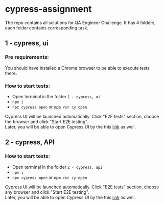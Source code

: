 # cypress-assignment

The repo contains all solutions for QA Engineer Challenge. It has 4 folders, each folder contains corresponding task.

## 1 - cypress, ui

### Pre requirements: 
You should have installed a Chrome browser to be able to execute tests there.

### How to start tests:
- Open terminal in the folder `1 - cypress, ui`
- ```npm i```
- ```npx cypress open``` or ```npm run cy:open```

Cypress UI will be launched automatically. Click "E2E tests" section, choose the browser and click "Start E2E testing". \
Later, you will be able to open Cypress UI by the this [link](http://localhost:51736/__/#/specs) as well.


## 2 - cypress, API

### How to start tests:
- Open terminal in the folder `2 - cypress, api`
- ```npm i```
- ```npx cypress open``` or ```npm run cy:open```

Cypress UI will be launched automatically. Click "E2E tests" section, choose any browser and click "Start E2E testing". \
Later, you will be able to open Cypress UI by the this [link](http://localhost:51736/__/#/specs) as well.
